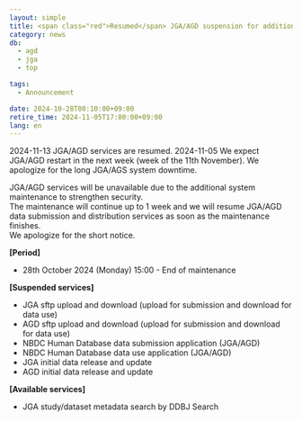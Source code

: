 ```yaml
---
layout: simple
title: <span class="red">Resumed</span> JGA/AGD suspension for additional maintenance to strengthen security
category: news
db:
  - agd
  - jga
  - top

tags:
  - Announcement

date: 2024-10-28T00:10:00+09:00
retire_time: 2024-11-05T17:00:00+09:00
lang: en
---
```


<span class="red">2024-11-13 JGA/AGD services are resumed.</span>
<span class="red">2024-11-05 We expect JGA/AGD restart in the next week (week of the 11th November). We apologize for the long JGA/AGS system downtime.</span>

JGA/AGD services will be unavailable due to the additional system maintenance to strengthen security.   
The maintenance will continue up to 1 week and we will resume JGA/AGD data submission and distribution services as soon as the maintenance finishes.   
We apologize for the short notice.   

**[Period]**    
- 28th October 2024 (Monday) 15:00 - End of maintenance

**[Suspended services]**
- JGA sftp upload and download (upload for submission and download for data use)
- AGD sftp upload and download (upload for submission and download for data use)
- NBDC Human Database data submission application (JGA/AGD)
- NBDC Human Database data use application (JGA/AGD)
- JGA initial data release and update
- AGD initial data release and update

**[Available services]**
- JGA study/dataset metadata search by DDBJ Search


